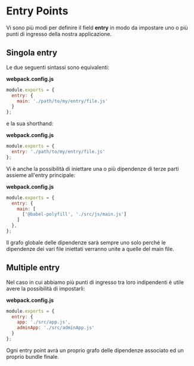 # Entry Points

Vi sono più modi per definire il field **entry** in modo da impostare uno o più punti di ingresso della nostra applicazione.

## Singola entry

Le due seguenti sintassi sono equivalenti:

__webpack.config.js__
```javascript
module.exports = {
  entry: {
    main: './path/to/my/entry/file.js'
  }
};
```

e la sua shorthand:

__webpack.config.js__
```javascript
module.exports = {
  entry: './path/to/my/entry/file.js'
};
```

Vi è anche la possibilità di iniettare una o più dipendenze di terze parti assieme all'entry principale:

__webpack.config.js__
```javascript
module.exports = {
  entry: {
    main: [
      ['@babel-polyfill', './src/js/main.js']
    ]
  },
};
```

Il grafo globale delle dipendenze sarà sempre uno solo perché le dipendenze dei vari file iniettati verranno unite a quelle del main file.

## Multiple entry

Nel caso in cui abbiamo più punti di ingresso tra loro indipendenti è utile avere la possibilità di impostarli:

__webpack.config.js__
```javascript
module.exports = {
  entry: {
    app: './src/app.js',
    adminApp: './src/adminApp.js'
  }
};
```

Ogni entry point avrà un proprio grafo delle dipendenze associato ed un proprio bundle finale.

